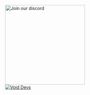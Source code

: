 <a href="https://voiddevs.org/dc" target="_blank"><img src="https://img.devsforum.net/tr/img/h1Z2X3.png" alt="Join our discord" width="256"></a><br>
<a href="https://voiddevs.org" target="_blank"><img src="https://cdn.discordapp.com/attachments/789434108614541394/827535985562091540/vdevs.png" alt="Void Devs"></a>
